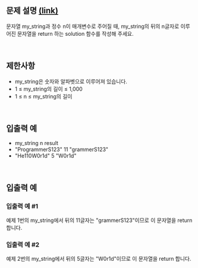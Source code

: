 ## 문제 설명 [(link)](https://school.programmers.co.kr/learn/courses/30/lessons/181910?language=javascript)

문자열 my_string과 정수 n이 매개변수로 주어질 때, my_string의 뒤의 n글자로 이루어진 문자열을 return 하는 solution 함수를 작성해 주세요.

<br>

## 제한사항

- my_string은 숫자와 알파벳으로 이루어져 있습니다.
- 1 ≤ my_string의 길이 ≤ 1,000
- 1 ≤ n ≤ my_string의 길이

<br>

## 입출력 예

- my_string n result
- "ProgrammerS123" 11 "grammerS123"
- "He110W0r1d" 5 "W0r1d"

<br>

## 입출력 예

### 입출력 예 #1

예제 1번의 my_string에서 뒤의 11글자는 "grammerS123"이므로 이 문자열을 return 합니다.

### 입출력 예 #2

예제 2번의 my_string에서 뒤의 5글자는 "W0r1d"이므로 이 문자열을 return 합니다.
